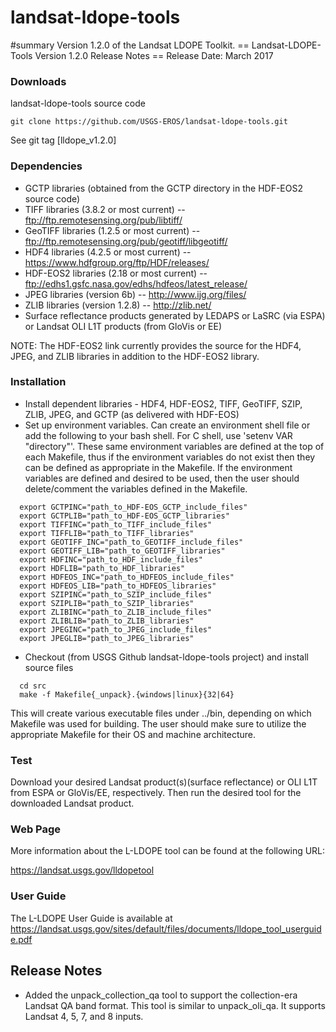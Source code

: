 # landsat-ldope-tools
#summary Version 1.2.0 of the Landsat LDOPE Toolkit.
== Landsat-LDOPE-Tools Version 1.2.0 Release Notes ==
Release Date: March 2017

### Downloads
landsat-ldope-tools source code

    git clone https://github.com/USGS-EROS/landsat-ldope-tools.git

See git tag [lldope_v1.2.0]

### Dependencies
  * GCTP libraries (obtained from the GCTP directory in the HDF-EOS2 source code)
  * TIFF libraries (3.8.2 or most current) -- ftp://ftp.remotesensing.org/pub/libtiff/
  * GeoTIFF libraries (1.2.5 or most current) -- ftp://ftp.remotesensing.org/pub/geotiff/libgeotiff/
  * HDF4 libraries (4.2.5 or most current) -- https://www.hdfgroup.org/ftp/HDF/releases/
  * HDF-EOS2 libraries (2.18 or most current) -- ftp://edhs1.gsfc.nasa.gov/edhs/hdfeos/latest_release/
  * JPEG libraries (version 6b) -- http://www.ijg.org/files/
  * ZLIB libraries (version 1.2.8) -- http://zlib.net/
  * Surface reflectance products generated by LEDAPS or LaSRC (via ESPA) or Landsat OLI L1T products (from GloVis or EE)

NOTE: The HDF-EOS2 link currently provides the source for the HDF4, JPEG, and ZLIB libraries in addition to the HDF-EOS2 library.

### Installation
  * Install dependent libraries - HDF4, HDF-EOS2, TIFF, GeoTIFF, SZIP, ZLIB, JPEG, and GCTP (as delivered with HDF-EOS)
  * Set up environment variables.  Can create an environment shell file or add the following to your bash shell.  For C shell, use 'setenv VAR "directory"'.  These same environment variables are defined at the top of each Makefile, thus if the environment variables do not exist then they can be defined as appropriate in the Makefile.  If the environment variables are defined and desired to be used, then the user should delete/comment the variables defined in the Makefile.
  ```
    export GCTPINC="path_to_HDF-EOS_GCTP_include_files"
    export GCTPLIB="path_to_HDF-EOS_GCTP_libraries"
    export TIFFINC="path_to_TIFF_include_files"
    export TIFFLIB="path_to_TIFF_libraries"
    export GEOTIFF_INC="path_to_GEOTIFF_include_files"
    export GEOTIFF_LIB="path_to_GEOTIFF_libraries"
    export HDFINC="path_to_HDF_include_files"
    export HDFLIB="path_to_HDF_libraries"
    export HDFEOS_INC="path_to_HDFEOS_include_files"
    export HDFEOS_LIB="path_to_HDFEOS_libraries"
    export SZIPINC="path_to_SZIP_include_files"
    export SZIPLIB="path_to_SZIP_libraries"
    export ZLIBINC="path_to_ZLIB_include_files"
    export ZLIBLIB="path_to_ZLIB_libraries"
    export JPEGINC="path_to_JPEG_include_files"
    export JPEGLIB="path_to_JPEG_libraries"
  ```

  * Checkout (from USGS Github landsat-ldope-tools project) and install source files
  ```
    cd src
    make -f Makefile{_unpack}.{windows|linux}{32|64}
  ```

This will create various executable files under ../bin, depending on which Makefile was used for building.  The user should make sure to utilize the appropriate Makefile for their OS and machine architecture.

### Test 

Download your desired Landsat product(s)(surface reflectance) or OLI L1T from ESPA or GloVis/EE, respectively.  Then run the desired tool for the downloaded Landsat product.

### Web Page 

More information about the L-LDOPE tool can be found at the following URL: 

https://landsat.usgs.gov/lldopetool

### User Guide

The L-LDOPE User Guide is available at https://landsat.usgs.gov/sites/default/files/documents/lldope_tool_userguide.pdf

## Release Notes
  * Added the unpack_collection_qa tool to support the collection-era Landsat 
    QA band format.  This tool is similar to unpack_oli_qa.  It supports 
    Landsat 4, 5, 7, and 8 inputs.
